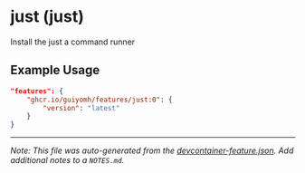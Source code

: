
# just (just)

Install the just a command runner

## Example Usage

```json
"features": {
    "ghcr.io/guiyomh/features/just:0": {
        "version": "latest"
    }
}
```





---

_Note: This file was auto-generated from the [devcontainer-feature.json](https://github.com/guiyomh/features/blob/main/src/just/devcontainer-feature.json).  Add additional notes to a `NOTES.md`._

